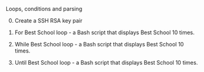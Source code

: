 Loops, conditions and parsing

0. Create a SSH RSA key pair

1. For Best School loop -  a Bash script that displays Best School 10 times.

2. While Best School loop -   a Bash script that displays Best School 10 times.

3. Until Best School loop -   a Bash script that displays Best School 10 times.
